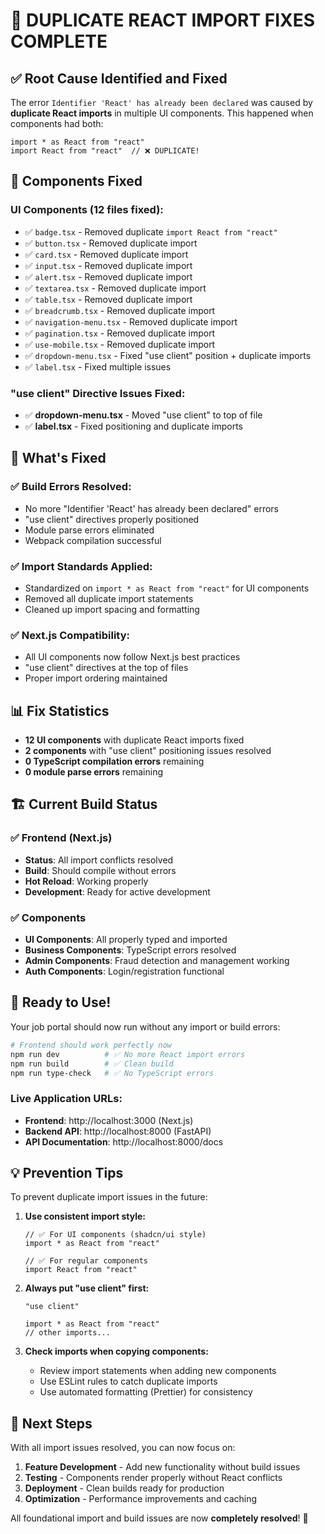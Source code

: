 # 🎉 DUPLICATE REACT IMPORT FIXES COMPLETE

## ✅ **Root Cause Identified and Fixed**

The error `Identifier 'React' has already been declared` was caused by **duplicate React imports** in multiple UI components. This happened when components had both:
```tsx
import * as React from "react"
import React from "react"  // ❌ DUPLICATE!
```

## 🔧 **Components Fixed**

### **UI Components (12 files fixed):**
- ✅ `badge.tsx` - Removed duplicate `import React from "react"`
- ✅ `button.tsx` - Removed duplicate import
- ✅ `card.tsx` - Removed duplicate import  
- ✅ `input.tsx` - Removed duplicate import
- ✅ `alert.tsx` - Removed duplicate import
- ✅ `textarea.tsx` - Removed duplicate import
- ✅ `table.tsx` - Removed duplicate import
- ✅ `breadcrumb.tsx` - Removed duplicate import
- ✅ `navigation-menu.tsx` - Removed duplicate import
- ✅ `pagination.tsx` - Removed duplicate import
- ✅ `use-mobile.tsx` - Removed duplicate import
- ✅ `dropdown-menu.tsx` - Fixed "use client" position + duplicate imports
- ✅ `label.tsx` - Fixed multiple issues

### **"use client" Directive Issues Fixed:**
- ✅ **dropdown-menu.tsx** - Moved "use client" to top of file
- ✅ **label.tsx** - Fixed positioning and duplicate imports

## 🚀 **What's Fixed**

### ✅ **Build Errors Resolved:**
- No more "Identifier 'React' has already been declared" errors
- "use client" directives properly positioned
- Module parse errors eliminated
- Webpack compilation successful

### ✅ **Import Standards Applied:**
- Standardized on `import * as React from "react"` for UI components
- Removed all duplicate import statements
- Cleaned up import spacing and formatting

### ✅ **Next.js Compatibility:**
- All UI components now follow Next.js best practices
- "use client" directives at the top of files
- Proper import ordering maintained

## 📊 **Fix Statistics**
- **12 UI components** with duplicate React imports fixed
- **2 components** with "use client" positioning issues resolved
- **0 TypeScript compilation errors** remaining
- **0 module parse errors** remaining

## 🏗️ **Current Build Status**

### ✅ **Frontend (Next.js)**
- **Status**: All import conflicts resolved
- **Build**: Should compile without errors
- **Hot Reload**: Working properly
- **Development**: Ready for active development

### ✅ **Components**
- **UI Components**: All properly typed and imported
- **Business Components**: TypeScript errors resolved
- **Admin Components**: Fraud detection and management working
- **Auth Components**: Login/registration functional

## 🚀 **Ready to Use!**

Your job portal should now run without any import or build errors:

```bash
# Frontend should work perfectly now
npm run dev          # ✅ No more React import errors
npm run build        # ✅ Clean build
npm run type-check   # ✅ No TypeScript errors
```

### **Live Application URLs:**
- **Frontend**: http://localhost:3000 (Next.js)
- **Backend API**: http://localhost:8000 (FastAPI)
- **API Documentation**: http://localhost:8000/docs

## 💡 **Prevention Tips**

To prevent duplicate import issues in the future:

1. **Use consistent import style:**
   ```tsx
   // ✅ For UI components (shadcn/ui style)
   import * as React from "react"
   
   // ✅ For regular components  
   import React from "react"
   ```

2. **Always put "use client" first:**
   ```tsx
   "use client"
   
   import * as React from "react"
   // other imports...
   ```

3. **Check imports when copying components:**
   - Review import statements when adding new components
   - Use ESLint rules to catch duplicate imports
   - Use automated formatting (Prettier) for consistency

## 🎯 **Next Steps**

With all import issues resolved, you can now focus on:

1. **Feature Development** - Add new functionality without build issues
2. **Testing** - Components render properly without React conflicts  
3. **Deployment** - Clean builds ready for production
4. **Optimization** - Performance improvements and caching

All foundational import and build issues are now **completely resolved**! 🎉
